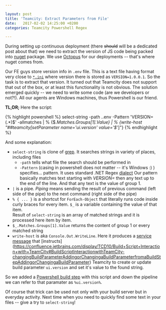 ```yaml
---

layout: post
title: 'Teamcity: Extract Parameters from File'
date:   2017-02-02 14:25:00 +0200
categories: Teamcity Powershell Regex

---
```


During setting up continuous deployment (there ~~should~~
will be a dedicated post about that) we need to extract
the version of JS code being packed into [nuget](https://www.nuget.org/) 
package. We use [Octopus](https://octopus.com/) for our deployments --
that's where nuget comes from. 

Our FE guys store version info in `.env` file. This is a
text file having format very close to [`*.ini`](https://en.wikipedia.org/wiki/INI_file)
where version there is stored as `VERSION=1.0.0.1`. So
the task is to extract that version. It turned out that
Teamcity does not support that out of the box, or at least
this functionality is not obvious. The solution emerged
quickly -- we need to write some code (are we developers or 
not?!). All our agents are Windows machines, thus Powershell 
is our friend. 

**TL;DR;** Here the script:

{% highlight powershell %}
select-string -path .\.env -Pattern 'VERSION=(.*)$' -allmatches | 
  % {$_.Matches.Groups[1].Value} | 
  % {write-host "##teamcity[setParameter name='ui.version' value='$_']"}
{% endhighlight %}

And some explanation:

- `select-string` is clone of [grep](https://en.wikipedia.org/wiki/Grep). It searches
strings in variety of places, including files
    - `-path` tells what file the search should be performed in
    - `-Pattern` (casing in powershell does not matter -- it's Windows :) ) specifies...
pattern. It uses standard .NET Regex [dialect](https://msdn.microsoft.com/en-us/library/az24scfc(v=vs.110).aspx)
Our pattern basically matches text starting with _VERSION=_ then any text up to the end
of the line. And that any text is the value of group 1.
- `|` is a pipe. _Piping_ means sending the result of previous command (left side of
the pipe) to the next command (right side of the pipe)
- `% { ... }` is a shortcut for `ForEach-Object` that literally runs code inside
curly braces for every item. `$_` is a variable containing the value of that item.  
Result of `select-string` is an array of matched strings and it is processed here item by
item.
- `$_.Matches.Groups[1].Value` returns the content of group 1 or every matched string
- `write-host` is aka `Console.Out.WriteLine`. Here it produces a [service message](https://confluence.jetbrains.com/display/TCD10/Build+Script+Interaction+with+TeamCity) 
that [instructs] (https://confluence.jetbrains.com/display/TCD10/Build+Script+Interaction+with+TeamCity#BuildScriptInteractionwithTeamCity-changingBuildParameterAddingorChangingaBuildParameterfromaBuildStepAddingorChangingaBuildParameter)
Teamcity to create or update build parameter `ui.version` and set it's value to the found string.

So we added a [Powershell build step](https://confluence.jetbrains.com/display/TCD10/PowerShell)
with this script and down the pipeline we can refer to that paramater as `%ui.version%`.

Of course that trick can be used not only with your build server but in everyday
activity. Next time when you need to quickly find some text in your files -- give a
try to `select-string`! 